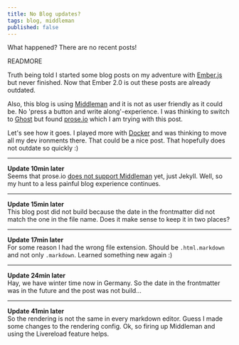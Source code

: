 ```yaml
---
title: No Blog updates?
tags: blog, middleman
published: false
---
```


What happened? There are no recent posts!

READMORE

Truth being told I started some blog posts on my adventure with [Ember.js](http://www.emberjs.com) but  never finished. Now that Ember 2.0 is out these posts are already outdated.

Also, this blog is using [Middleman](https://middlemanapp.com) and it is not as user friendly as it could be. No 'press a button and write along'-experience. I was thinking to switch to [Ghost](https://ghost.org/) but found [prose.io](http://prose.io) which I am trying with this post.

Let's see how it goes. I played more with [Docker](https://www.docker.com) and was thinking to move all my dev ironments there. That could be a nice post. That hopefully does not outdate so quickly :)

---

**Update 10min later**  
Seems that prose.io [does not support Middleman](https://github.com/prose/prose/issues/561) yet, just Jekyll. Well, so my hunt to a less painful blog experience continues.

---

**Update 15min later**  
This blog post did not build because the date in the frontmatter did not match the one in the file name. Does it make sense to keep it in two places?

---

**Update 17min later**  
For some reason I had the wrong file extension. Should be `.html.markdown` and not only `.markdown`. Learned something new again :)

---

**Update 24min later**  
Hay, we have winter time now in Germany. So the date in the frontmatter was in the future and the post was not build...

---

**Update 41min later**  
So the rendering is not the same in every markdown editor. Guess I made some changes to the rendering config. Ok, so firing up Middleman and using the Livereload feature helps.

